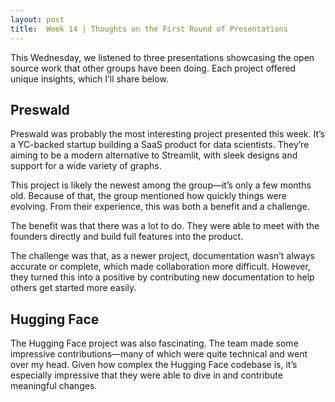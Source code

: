 ```yaml
---
layout: post
title:  Week 14 | Thoughts on the First Round of Presentations
---
```


This Wednesday, we listened to three presentations showcasing the open source work that other groups have been doing. Each project offered unique insights, which I’ll share below.

<!--more-->

## Preswald

Preswald was probably the most interesting project presented this week. It’s a YC-backed startup building a SaaS product for data scientists. They’re aiming to be a modern alternative to Streamlit, with sleek designs and support for a wide variety of graphs.

This project is likely the newest among the group—it’s only a few months old. Because of that, the group mentioned how quickly things were evolving. From their experience, this was both a benefit and a challenge.

The benefit was that there was a lot to do. They were able to meet with the founders directly and build full features into the product.

The challenge was that, as a newer project, documentation wasn’t always accurate or complete, which made collaboration more difficult. However, they turned this into a positive by contributing new documentation to help others get started more easily.

## Hugging Face

The Hugging Face project was also fascinating. The team made some impressive contributions—many of which were quite technical and went over my head. Given how complex the Hugging Face codebase is, it’s especially impressive that they were able to dive in and contribute meaningful changes.

